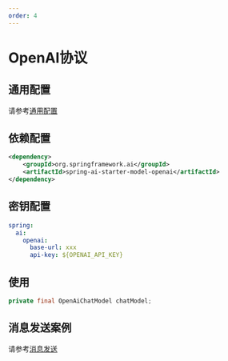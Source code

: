 ```yaml
---
order: 4
---
```

# OpenAI协议

## 通用配置

请参考[通用配置](../config/base.md)

## 依赖配置

```xml
<dependency>
    <groupId>org.springframework.ai</groupId>
    <artifactId>spring-ai-starter-model-openai</artifactId>
</dependency>
```

## 密钥配置


```yml
spring:
  ai:
    openai:
      base-url: xxx
      api-key: ${OPENAI_API_KEY}
```

## 使用

```java
private final OpenAiChatModel chatModel;
```

## 消息发送案例

请参考[消息发送](../basic/chat.md)

